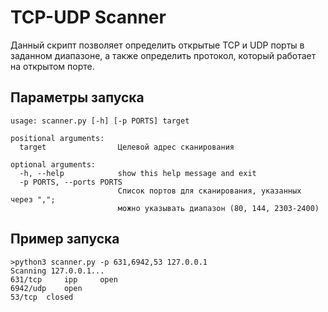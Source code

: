 TCP-UDP Scanner
======

Данный скрипт позволяет определить открытые TCP и UDP порты в заданном диапазоне, а также определить протокол, который работает на открытом порте.

## Параметры запуска
```
usage: scanner.py [-h] [-p PORTS] target

positional arguments:
  target                Целевой адрес сканирования

optional arguments:
  -h, --help            show this help message and exit
  -p PORTS, --ports PORTS
                        Список портов для сканирования, указанных через ",";
                        можно указывать диапазон (80, 144, 2303-2400)
```

## Пример запуска

```
>python3 scanner.py -p 631,6942,53 127.0.0.1
Scanning 127.0.0.1...
631/tcp 	ipp 	open
6942/udp 	open
53/tcp 	closed
```